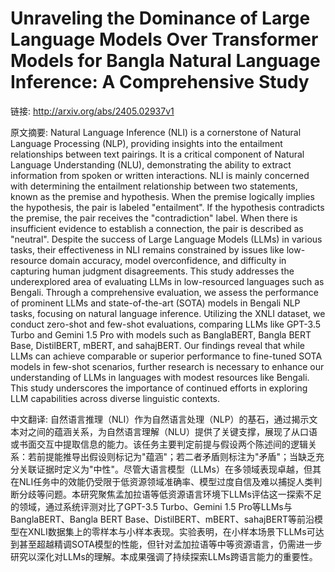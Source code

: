 # Unraveling the Dominance of Large Language Models Over Transformer Models for Bangla Natural Language Inference: A Comprehensive Study

链接: http://arxiv.org/abs/2405.02937v1

原文摘要:
Natural Language Inference (NLI) is a cornerstone of Natural Language
Processing (NLP), providing insights into the entailment relationships between
text pairings. It is a critical component of Natural Language Understanding
(NLU), demonstrating the ability to extract information from spoken or written
interactions. NLI is mainly concerned with determining the entailment
relationship between two statements, known as the premise and hypothesis. When
the premise logically implies the hypothesis, the pair is labeled "entailment".
If the hypothesis contradicts the premise, the pair receives the
"contradiction" label. When there is insufficient evidence to establish a
connection, the pair is described as "neutral". Despite the success of Large
Language Models (LLMs) in various tasks, their effectiveness in NLI remains
constrained by issues like low-resource domain accuracy, model overconfidence,
and difficulty in capturing human judgment disagreements. This study addresses
the underexplored area of evaluating LLMs in low-resourced languages such as
Bengali. Through a comprehensive evaluation, we assess the performance of
prominent LLMs and state-of-the-art (SOTA) models in Bengali NLP tasks,
focusing on natural language inference. Utilizing the XNLI dataset, we conduct
zero-shot and few-shot evaluations, comparing LLMs like GPT-3.5 Turbo and
Gemini 1.5 Pro with models such as BanglaBERT, Bangla BERT Base, DistilBERT,
mBERT, and sahajBERT. Our findings reveal that while LLMs can achieve
comparable or superior performance to fine-tuned SOTA models in few-shot
scenarios, further research is necessary to enhance our understanding of LLMs
in languages with modest resources like Bengali. This study underscores the
importance of continued efforts in exploring LLM capabilities across diverse
linguistic contexts.

中文翻译:
自然语言推理（NLI）作为自然语言处理（NLP）的基石，通过揭示文本对之间的蕴涵关系，为自然语言理解（NLU）提供了关键支撑，展现了从口语或书面交互中提取信息的能力。该任务主要判定前提与假设两个陈述间的逻辑关系：若前提能推导出假设则标记为"蕴涵"；若二者矛盾则标注为"矛盾"；当缺乏充分关联证据时定义为"中性"。尽管大语言模型（LLMs）在多领域表现卓越，但其在NLI任务中的效能仍受限于低资源领域准确率、模型过度自信及难以捕捉人类判断分歧等问题。本研究聚焦孟加拉语等低资源语言环境下LLMs评估这一探索不足的领域，通过系统评测对比了GPT-3.5 Turbo、Gemini 1.5 Pro等LLMs与BanglaBERT、Bangla BERT Base、DistilBERT、mBERT、sahajBERT等前沿模型在XNLI数据集上的零样本与小样本表现。实验表明，在小样本场景下LLMs可达到甚至超越精调SOTA模型的性能，但针对孟加拉语等中等资源语言，仍需进一步研究以深化对LLMs的理解。本成果强调了持续探索LLMs跨语言能力的重要性。
